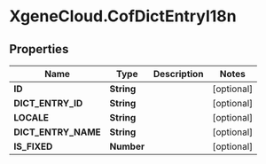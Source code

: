 # XgeneCloud.CofDictEntryI18n

## Properties
Name | Type | Description | Notes
------------ | ------------- | ------------- | -------------
**ID** | **String** |  | [optional] 
**DICT_ENTRY_ID** | **String** |  | [optional] 
**LOCALE** | **String** |  | [optional] 
**DICT_ENTRY_NAME** | **String** |  | [optional] 
**IS_FIXED** | **Number** |  | [optional] 


